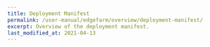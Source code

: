 ```yaml
---
title: Deployment Manifest
permalink: /user-manual/edgefarm/overview/deployment-manifest/
excerpt: Overview of the deployment manifest.
last_modified_at: 2021-04-13
---
```

